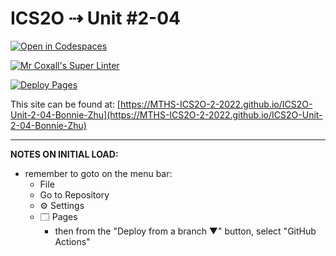 # ICS2O ⇢ Unit #2-04

[![Open in Codespaces](https://classroom.github.com/assets/launch-codespace-f4981d0f882b2a3f0472912d15f9806d57e124e0fc890972558857b51b24a6f9.svg)](https://classroom.github.com/open-in-codespaces?assignment_repo_id=10592479)

[![Mr Coxall's Super Linter](https://github.com/MTHS-ICS2O-2-2022/ICS2O-Unit-2-04-Bonnie-Zhu/workflows/Mr%20Coxall's%20Super%20Linter/badge.svg)](https://github.com/MTHS-ICS2O-2-2022/ICS2O-Unit-2-04-Bonnie-Zhu/actions)

[![Deploy Pages](https://github.com/MTHS-ICS2O-2-2022/ICS2O-Unit-2-04-Bonnie-Zhu/workflows/Deploy%20Pages/badge.svg)](https://github.com/MTHS-ICS2O-2-2022/ICS2O-Unit-2-04-Bonnie-Zhu/actions)

This site can be found at: [https://MTHS-ICS2O-2-2022.github.io/ICS2O-Unit-2-04-Bonnie-Zhu](https://MTHS-ICS2O-2-2022.github.io/ICS2O-Unit-2-04-Bonnie-Zhu)

---

**NOTES ON INITIAL LOAD:**
- remember to goto on the menu bar:
  - File
  - Go to Repository
  - ⚙ Settings
  - 🗔 Pages
    - then from the "Deploy from a branch ▼" button, select "GitHub Actions"

